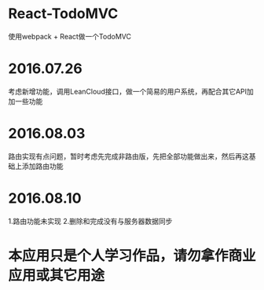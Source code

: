 # React-TodoMVC

使用webpack + React做一个TodoMVC

# 2016.07.26
考虑新增功能，调用LeanCloud接口，做一个简易的用户系统，再配合其它API加加一些功能


# 2016.08.03
路由实现有点问题，暂时考虑先完成非路由版，先把全部功能做出来，然后再这基础上添加路由功能

# 2016.08.10
1.路由功能未实现
2.删除和完成没有与服务器数据同步






# 本应用只是个人学习作品，请勿拿作商业应用或其它用途
